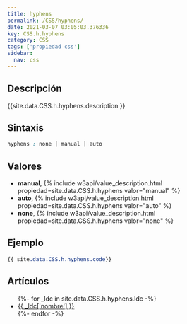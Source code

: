 ```yaml
---
title: hyphens
permalink: /CSS/hyphens/
date: 2021-03-07 03:05:03.376336
key: CSS.h.hyphens
category: CSS
tags: ['propiedad css']
sidebar: 
  nav: css
---
```


## Descripción
{{site.data.CSS.h.hyphens.description }}

## Sintaxis
~~~css
hyphens : none | manual | auto
~~~

## Valores
* **manual**,  {% include w3api/value_description.html propiedad=site.data.CSS.h.hyphens valor="manual" %}
* **auto**,  {% include w3api/value_description.html propiedad=site.data.CSS.h.hyphens valor="auto" %}
* **none**,  {% include w3api/value_description.html propiedad=site.data.CSS.h.hyphens valor="none" %}

## Ejemplo
~~~css
{{ site.data.CSS.h.hyphens.code}}
~~~

## Artículos
<ul>
{%- for _ldc in site.data.CSS.h.hyphens.ldc -%}
   <li>
       <a href="{{_ldc['url'] }}">{{ _ldc['nombre'] }}</a>
   </li>
{%- endfor -%}
</ul>
